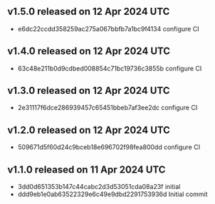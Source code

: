 ## v1.5.0 released on 12 Apr 2024 UTC
  * e6dc22ccdd358259ac275a067bbfb7a1bc9f4134 configure CI
## v1.4.0 released on 12 Apr 2024 UTC
  * 63c48e211b0d9cdbed008854c71bc19736c3855b configure CI
## v1.3.0 released on 12 Apr 2024 UTC
  * 2e31117f6dce286939457c65451bbeb7af3ee2dc configure CI
## v1.2.0 released on 12 Apr 2024 UTC
  * 509671d5f60d24c9bceb18e696702f98fea800dd configure CI
## v1.1.0 released on 11 Apr 2024 UTC
  * 3dd0d651353b147c44cabc2d3d53051cda08a23f initial
  * ddd9eb1e0ab63522329e6c49e9dbd2291753936d Initial commit
